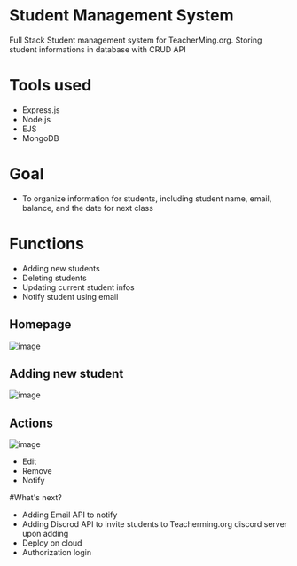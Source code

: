 # Student Management System

Full Stack Student management system for TeacherMing.org.
Storing student informations in database with CRUD API

# Tools used
- Express.js
- Node.js 
- EJS
- MongoDB


# Goal
- To organize information for students, including student name, email, balance, and the date for next class

# Functions
- Adding new students
- Deleting students
- Updating current student infos
- Notify student using email

## Homepage
![image](https://user-images.githubusercontent.com/99563611/185019164-447263c5-56e6-405b-ab9d-759c961357a7.png)

## Adding new student
![image](https://user-images.githubusercontent.com/99563611/185019447-c96d92d2-4399-4cac-8d60-0e4e4baa1a97.png)

## Actions
![image](https://user-images.githubusercontent.com/99563611/185019504-4f44b9f9-413f-4798-95d4-3410af33c659.png)
- Edit
- Remove
- Notify

#What's next?
- Adding Email API to notify
- Adding Discrod API to invite students to Teacherming.org discord server upon adding
- Deploy on cloud 
- Authorization login


